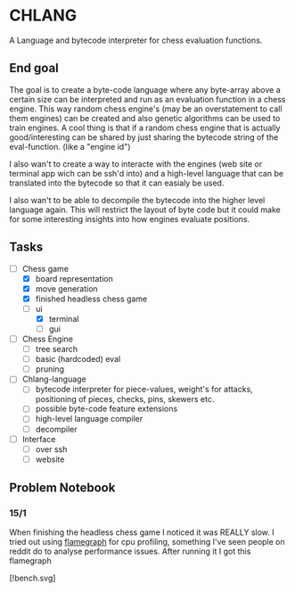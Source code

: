 # CHLANG
A Language and bytecode interpreter for chess evaluation functions.

## End goal
The goal is to create a byte-code language where any byte-array above a certain size can be interpreted and run as an evaluation function in a chess engine. This way random chess engine's (may be an overstatement to call them engines) can be created and also genetic algorithms can be used to train engines. A cool thing is that if a random chess engine that is actually good/interesting can be shared by just sharing the bytecode string of the eval-function. (like a "engine id")

I also wan't to create a way to interacte with the engines (web site or terminal app wich can be ssh'd into) and a high-level language that can be translated into the bytecode so that it can easialy be used.

I also wan't to be able to decompile the bytecode into the higher level language again. This will restrict the layout of byte code but it could make for some interesting insights into how engines evaluate positions.

## Tasks
- [ ] Chess game
  - [x] board representation
  - [x] move generation
  - [x] finished headless chess game
  - [ ] ui
    - [x] terminal
    - [ ] gui
- [ ] Chess Engine
  - [ ] tree search
  - [ ] basic (hardcoded) eval
  - [ ] pruning
- [ ] Chlang-language
  - [ ] bytecode interpreter for piece-values, weight's for attacks, positioning of pieces, checks, pins, skewers etc.
  - [ ] possible byte-code feature extensions 
  - [ ] high-level language compiler
  - [ ] decompiler
- [ ] Interface
  - [ ] over ssh
  - [ ] website

## Problem Notebook
### 15/1 
When finishing the headless chess game I noticed it was REALLY slow. I tried out 
using [flamegraph](https://github.com/flamegraph-rs/flamegraph) for cpu profiling, 
something I've seen people on reddit do to analyse performance issues. After running 
it I got this flamegraph

[!bench.svg] 
